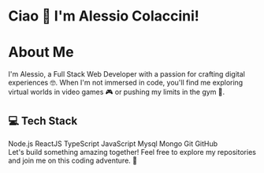 # Ciao 👋 I'm Alessio Colaccini!

<!--
**Pastran199/Pastran199** is a ✨ _special_ ✨ repository because its `README.md` (this file) appears on your GitHub profile.

Here are some ideas to get you started:

- 🔭 I’m currently working on ...
- 🌱 I’m currently learning ...
- 👯 I’m looking to collaborate on ...
- 🤔 I’m looking for help with ...
- 💬 Ask me about ...
- 📫 How to reach me: ...
- 😄 Pronouns: ...
- ⚡ Fun fact: ...
-->
# About Me
I'm Alessio, a Full Stack Web Developer with a passion for crafting digital experiences 🤓.
When I'm not immersed in code, you'll find me exploring virtual worlds in video games 🎮 or pushing my limits in the gym 💪.

## 💻 Tech Stack
Node.js   ReactJS   TypeScript   JavaScript   Mysql   Mongo   Git   GitHub  
Let's build something amazing together! Feel free to explore my repositories and join me on this coding adventure. 🚀

